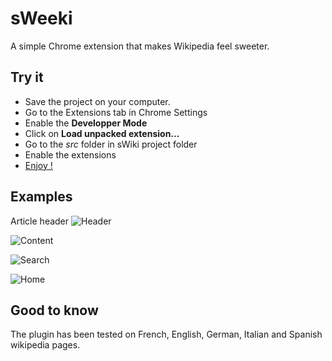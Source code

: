 sWeeki
======

A simple Chrome extension that makes Wikipedia feel sweeter.


Try it
------

 - Save the project on your computer.
 - Go to the Extensions tab in Chrome Settings
 - Enable the **Developper Mode**
 - Click on **Load unpacked extension...**
 - Go to the *src* folder in sWiki project folder 
 - Enable the extensions 
 - [Enjoy !](http://en.wikipedia.org/wiki/Special:Random)


Examples
--------

Article header
![Header](https://github.com/jacquesrott/sweeki/showcase/header.png)

![Content](https://github.com/jacquesrott/sweeki/showcase/content.png)

![Search](https://github.com/jacquesrott/sweeki/showcase/search.png)

![Home](https://github.com/jacquesrott/sweeki/showcase/home.png)


Good to know
------------

The plugin has been tested on French, English, German, Italian and Spanish wikipedia pages.
